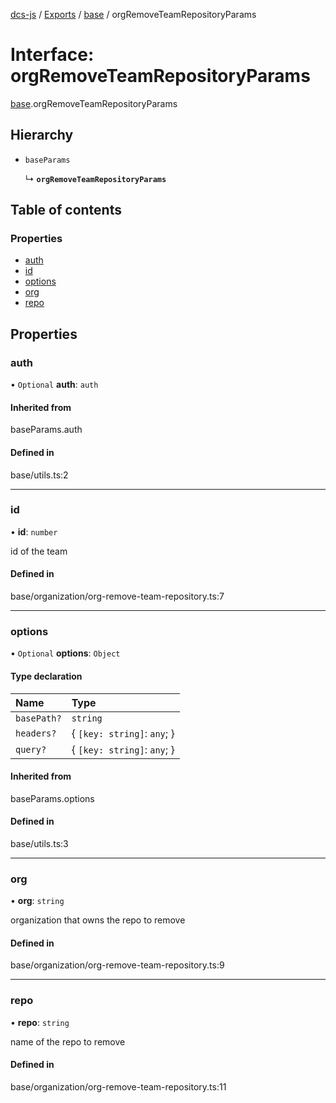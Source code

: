[dcs-js](../README.md) / [Exports](../modules.md) / [base](../modules/base.md) / orgRemoveTeamRepositoryParams

# Interface: orgRemoveTeamRepositoryParams

[base](../modules/base.md).orgRemoveTeamRepositoryParams

## Hierarchy

- `baseParams`

  ↳ **`orgRemoveTeamRepositoryParams`**

## Table of contents

### Properties

- [auth](base.orgRemoveTeamRepositoryParams.md#auth)
- [id](base.orgRemoveTeamRepositoryParams.md#id)
- [options](base.orgRemoveTeamRepositoryParams.md#options)
- [org](base.orgRemoveTeamRepositoryParams.md#org)
- [repo](base.orgRemoveTeamRepositoryParams.md#repo)

## Properties

### <a id="auth" name="auth"></a> auth

• `Optional` **auth**: `auth`

#### Inherited from

baseParams.auth

#### Defined in

base/utils.ts:2

___

### <a id="id" name="id"></a> id

• **id**: `number`

id of the team

#### Defined in

base/organization/org-remove-team-repository.ts:7

___

### <a id="options" name="options"></a> options

• `Optional` **options**: `Object`

#### Type declaration

| Name | Type |
| :------ | :------ |
| `basePath?` | `string` |
| `headers?` | { `[key: string]`: `any`;  } |
| `query?` | { `[key: string]`: `any`;  } |

#### Inherited from

baseParams.options

#### Defined in

base/utils.ts:3

___

### <a id="org" name="org"></a> org

• **org**: `string`

organization that owns the repo to remove

#### Defined in

base/organization/org-remove-team-repository.ts:9

___

### <a id="repo" name="repo"></a> repo

• **repo**: `string`

name of the repo to remove

#### Defined in

base/organization/org-remove-team-repository.ts:11

